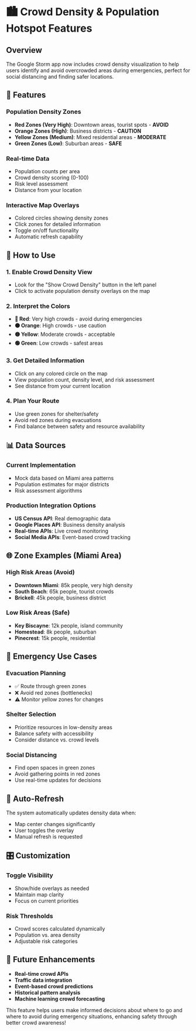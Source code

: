 # 🏙️ Crowd Density & Population Hotspot Features

## Overview
The Google Storm app now includes crowd density visualization to help users identify and avoid overcrowded areas during emergencies, perfect for social distancing and finding safer locations.

## 🎯 Features

### **Population Density Zones**
- **Red Zones (Very High)**: Downtown areas, tourist spots - **AVOID**
- **Orange Zones (High)**: Business districts - **CAUTION**
- **Yellow Zones (Medium)**: Mixed residential areas - **MODERATE**
- **Green Zones (Low)**: Suburban areas - **SAFE**

### **Real-time Data**
- Population counts per area
- Crowd density scoring (0-100)
- Risk level assessment
- Distance from your location

### **Interactive Map Overlays**
- Colored circles showing density zones
- Click zones for detailed information
- Toggle on/off functionality
- Automatic refresh capability

## 🔧 How to Use

### **1. Enable Crowd Density View**
- Look for the "Show Crowd Density" button in the left panel
- Click to activate population density overlays on the map

### **2. Interpret the Colors**
- **🔴 Red**: Very high crowds - avoid during emergencies
- **🟠 Orange**: High crowds - use caution
- **🟡 Yellow**: Moderate crowds - acceptable
- **🟢 Green**: Low crowds - safest areas

### **3. Get Detailed Information**
- Click on any colored circle on the map
- View population count, density level, and risk assessment
- See distance from your current location

### **4. Plan Your Route**
- Use green zones for shelter/safety
- Avoid red zones during evacuations
- Find balance between safety and resource availability

## 📊 Data Sources

### **Current Implementation**
- Mock data based on Miami area patterns
- Population estimates for major districts
- Risk assessment algorithms

### **Production Integration Options**
- **US Census API**: Real demographic data
- **Google Places API**: Business density analysis
- **Real-time APIs**: Live crowd monitoring
- **Social Media APIs**: Event-based crowd tracking

## 🌐 Zone Examples (Miami Area)

### **High Risk Areas (Avoid)**
- **Downtown Miami**: 85k people, very high density
- **South Beach**: 65k people, tourist crowds
- **Brickell**: 45k people, business district

### **Low Risk Areas (Safe)**
- **Key Biscayne**: 12k people, island community
- **Homestead**: 8k people, suburban
- **Pinecrest**: 15k people, residential

## 🚨 Emergency Use Cases

### **Evacuation Planning**
- ✅ Route through green zones
- ❌ Avoid red zones (bottlenecks)
- ⚠️ Monitor yellow zones for changes

### **Shelter Selection**
- Prioritize resources in low-density areas
- Balance safety with accessibility
- Consider distance vs. crowd levels

### **Social Distancing**
- Find open spaces in green zones
- Avoid gathering points in red zones
- Use real-time updates for decisions

## 🔄 Auto-Refresh

The system automatically updates density data when:
- Map center changes significantly
- User toggles the overlay
- Manual refresh is requested

## 🎛️ Customization

### **Toggle Visibility**
- Show/hide overlays as needed
- Maintain map clarity
- Focus on current priorities

### **Risk Thresholds**
- Crowd scores calculated dynamically
- Population vs. area density
- Adjustable risk categories

## 🚀 Future Enhancements

- **Real-time crowd APIs**
- **Traffic data integration**
- **Event-based crowd predictions**
- **Historical pattern analysis**
- **Machine learning crowd forecasting**

This feature helps users make informed decisions about where to go and where to avoid during emergency situations, enhancing safety through better crowd awareness!
